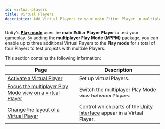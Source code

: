 ```yaml
---
id: virtual-players
title: Virtual Players
description: Add Virtual Players to your main Editor Player in multiplayer Play Mode.
---
```


Unity's [**Play mode**](https://docs.unity3d.com/Manual/GameView.html) uses the **main Editor Player Player** to test your gameplay. By adding the **multiplayer Play Mode (MPPM)** package, you can enable up to three additional Virtual Players to the **Play mode** for a total of four Players to test projects with multiple Players.

This section contains the following information:

<!--
<div className="table-columns-plain" >
| Page | Description |
</div>
-->

| **Page**                                              | **Description**                                        |
|-|-|
| [Activate a Virtual Player](../virtual-Players/virtual-Players-enable)   | Set up virtual Players.         |
| [Focus the multiplayer Play Mode view on a virtual Player](../virtual-Players/virtual-Players-focus) | Switch the multiplayer Play Mode view between Players. |
| [Change the layout of a Virtual Player](../virtual-Players/virtual-Players-layout)| Control which parts of the [Unity Interface](https://docs.unity3d.com/Manual/UsingTheEditor.html) appear in a Virtual Player. |


